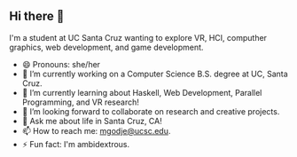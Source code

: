 ## Hi there 👋

I'm a student at UC Santa Cruz wanting to explore VR, HCI, computher graphics, web development, and game development.

- 😄 Pronouns: she/her
- 🔭 I’m currently working on a Computer Science B.S. degree at UC, Santa Cruz.
- 🌱 I’m currently learning about Haskell, Web Development, Parallel Programming, and VR research!
- 👯 I’m looking forward to collaborate on research and creative projects.
- 💬 Ask me about life in Santa Cruz, CA!
- 📫 How to reach me: mgodje@ucsc.edu.
- ⚡ Fun fact: I'm ambidextrous.
